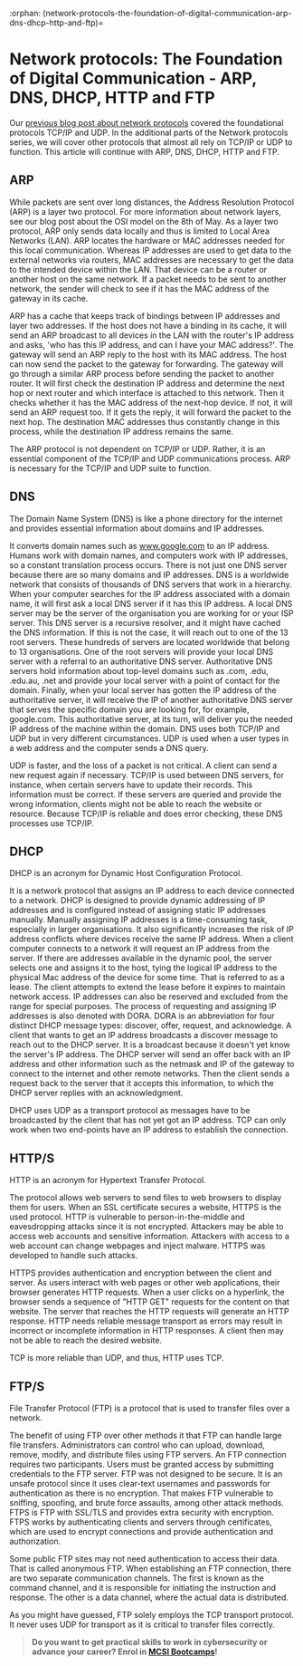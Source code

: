 :orphan:
(network-protocols-the-foundation-of-digital-communication-arp-dns-dhcp-http-and-ftp)=

# Network protocols: The Foundation of Digital Communication - ARP, DNS, DHCP, HTTP and FTP

Our [previous blog post about network protocols](network-protocols-the-foundation-of-digital-communication-tcp-udp) covered the foundational protocols TCP/IP and UDP. In the additional parts of the Network protocols series, we will cover other protocols that almost all rely on TCP/IP or UDP to function. This article will continue with ARP, DNS, DHCP, HTTP and FTP.

## ARP

While packets are sent over long distances, the Address Resolution Protocol (ARP) is a layer two protocol. For more information about network layers, see our blog post about the OSI model on the 8th of May. As a layer two protocol, ARP only sends data locally and thus is limited to Local Area Networks (LAN). ARP locates the hardware or MAC addresses needed for this local communication. Whereas IP addresses are used to get data to the external networks via routers, MAC addresses are necessary to get the data to the intended device within the LAN. That device can be a router or another host on the same network. If a packet needs to be sent to another network, the sender will check to see if it has the MAC address of the gateway in its cache.

ARP has a cache that keeps track of bindings between IP addresses and layer two addresses. If the host does not have a binding in its cache, it will send an ARP broadcast to all devices in the LAN with the router's IP address and asks, 'who has this IP address, and can I have your MAC address?'. The gateway will send an ARP reply to the host with its MAC address. The host can now send the packet to the gateway for forwarding. The gateway will go through a similar ARP process before sending the packet to another router. It will first check the destination IP address and determine the next hop or next router and which interface is attached to this network. Then it checks whether it has the MAC address of the next-hop device. If not, it will send an ARP request too. If it gets the reply, it will forward the packet to the next hop. The destination MAC addresses thus constantly change in this process, while the destination IP address remains the same.

The ARP protocol is not dependent on TCP/IP or UDP. Rather, it is an essential component of the TCP/IP and UDP communications process. ARP is necessary for the TCP/IP and UDP suite to function.

## DNS

The Domain Name System (DNS) is like a phone directory for the internet and provides essential information about domains and IP addresses.

It converts domain names such as www.google.com to an IP address. Humans work with domain names, and computers work with IP addresses, so a constant translation process occurs. There is not just one DNS server because there are so many domains and IP addresses. DNS is a worldwide network that consists of thousands of DNS servers that work in a hierarchy. When your computer searches for the IP address associated with a domain name, it will first ask a local DNS server if it has this IP address. A local DNS server may be the server of the organisation you are working for or your ISP server. This DNS server is a recursive resolver, and it might have cached the DNS information. If this is not the case, it will reach out to one of the 13 root servers. These hundreds of servers are located worldwide that belong to 13 organisations. One of the root servers will provide your local DNS server with a referral to an authoritative DNS server. Authoritative DNS servers hold information about top-level domains such as .com, .edu, .edu.au, .net and provide your local server with a point of contact for the domain. Finally, when your local server has gotten the IP address of the authoritative server, it will receive the IP of another authoritative DNS server that serves the specific domain you are looking for, for example, google.com. This authoritative server, at its turn, will deliver you the needed IP address of the machine within the domain. DNS uses both TCP/IP and UDP but in very different circumstances. UDP is used when a user types in a web address and the computer sends a DNS query.

UDP is faster, and the loss of a packet is not critical. A client can send a new request again if necessary. TCP/IP is used between DNS servers, for instance, when certain servers have to update their records. This information must be correct. If these servers are queried and provide the wrong information, clients might not be able to reach the website or resource. Because TCP/IP is reliable and does error checking, these DNS processes use TCP/IP.

## DHCP

DHCP is an acronym for Dynamic Host Configuration Protocol.

It is a network protocol that assigns an IP address to each device connected to a network. DHCP is designed to provide dynamic addressing of IP addresses and is configured instead of assigning static IP addresses manually. Manually assigning IP addresses is a time-consuming task, especially in larger organisations. It also significantly increases the risk of IP address conflicts where devices receive the same IP address. When a client computer connects to a network it will request an IP address from the server. If there are addresses available in the dynamic pool, the server selects one and assigns it to the host, tying the logical IP address to the physical Mac address of the device for some time. That is referred to as a lease. The client attempts to extend the lease before it expires to maintain network access. IP addresses can also be reserved and excluded from the range for special purposes. The process of requesting and assigning IP addresses is also denoted with DORA. DORA is an abbreviation for four distinct DHCP message types: discover, offer, request, and acknowledge. A client that wants to get an IP address broadcasts a discover message to reach out to the DHCP server. It is a broadcast because it doesn't yet know the server's IP address. The DHCP server will send an offer back with an IP address and other information such as the netmask and IP of the gateway to connect to the internet and other remote networks. Then the client sends a request back to the server that it accepts this information, to which the DHCP server replies with an acknowledgment.

DHCP uses UDP as a transport protocol as messages have to be broadcasted by the client that has not yet got an IP address. TCP can only work when two end-points have an IP address to establish the connection.

## HTTP/S

HTTP is an acronym for Hypertext Transfer Protocol.

The protocol allows web servers to send files to web browsers to display them for users. When an SSL certificate secures a website, HTTPS is the used protocol. HTTP is vulnerable to person-in-the-middle and eavesdropping attacks since it is not encrypted. Attackers may be able to access web accounts and sensitive information. Attackers with access to a web account can change webpages and inject malware. HTTPS was developed to handle such attacks.

HTTPS provides authentication and encryption between the client and server. As users interact with web pages or other web applications, their browser generates HTTP requests. When a user clicks on a hyperlink, the browser sends a sequence of "HTTP GET" requests for the content on that website. The server that reaches the HTTP requests will generate an HTTP response. HTTP needs reliable message transport as errors may result in incorrect or incomplete information in HTTP responses. A client then may not be able to reach the desired website.

TCP is more reliable than UDP, and thus, HTTP uses TCP.

## FTP/S

File Transfer Protocol (FTP) is a protocol that is used to transfer files over a network.

The benefit of using FTP over other methods it that FTP can handle large file transfers. Administrators can control who can upload, download, remove, modify, and distribute files using FTP servers. An FTP connection requires two participants. Users must be granted access by submitting credentials to the FTP server. FTP was not designed to be secure. It is an unsafe protocol since it uses clear-text usernames and passwords for authentication as there is no encryption. That makes FTP vulnerable to sniffing, spoofing, and brute force assaults, among other attack methods. FTPS is FTP with SSL/TLS and provides extra security with encryption. FTPS works by authenticating clients and servers through certificates, which are used to encrypt connections and provide authentication and authorization.

Some public FTP sites may not need authentication to access their data. That is called anonymous FTP. When establishing an FTP connection, there are two separate communication channels. The first is known as the command channel, and it is responsible for initiating the instruction and response. The other is a data channel, where the actual data is distributed.

As you might have guessed, FTP solely employs the TCP transport protocol. It never uses UDP for transport as it is critical to transfer files correctly.

> **Do you want to get practical skills to work in cybersecurity or advance your career? Enrol in [MCSI Bootcamps](https://www.mosse-institute.com/bootcamps.html)!**
